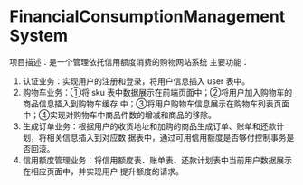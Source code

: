 # FinancialConsumptionManagementSystem
项目描述：是一个管理依托信用额度消费的购物网站系统
主要功能：
1. 认证业务：实现用户的注册和登录，将用户信息插入 user 表中。
2. 购物车业务：①将 sku 表中数据展示在前端页面中；②将用户加入购物车的商品信息插入到购物车缓存
中；③将用户购物车信息展示在购物车列表页面中；④实现对购物车中商品件数的增减和商品的移除。
3. 生成订单业务：根据用户的收货地址和加购的商品生成订单、账单和还款计划，将相关信息插入到对应数
据表中，通过可用信用额度是否够付控制事务是否回滚。
4. 信用额度管理业务：将信用额度表、账单表、还款计划表中当前用户数据展示在相应页面中，并实现用户
提升额度的请求。
